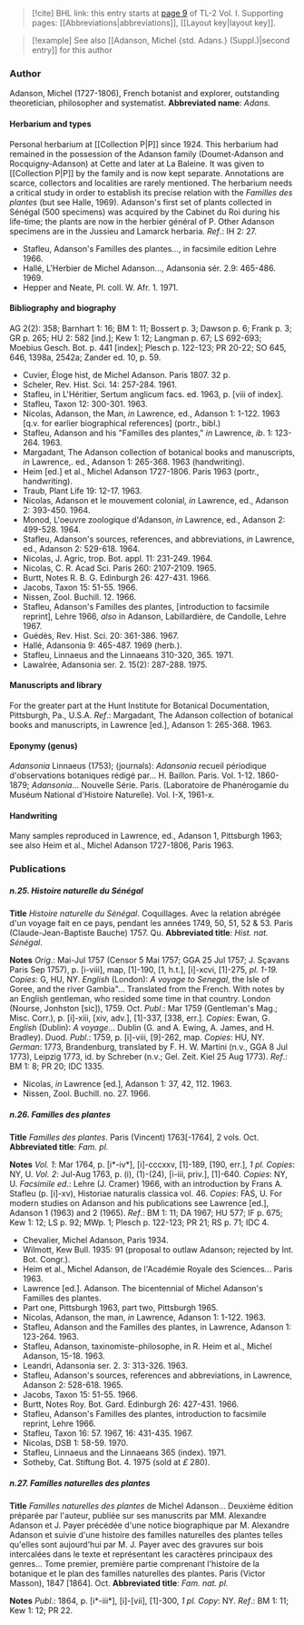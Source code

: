 > [!cite] BHL link: this entry starts at [page 9](https://www.biodiversitylibrary.org/page/33120102) of TL-2 Vol. I.
> Supporting pages: [[Abbreviations|abbreviations]], [[Layout key|layout key]].

> [!example] See also [[Adanson, Michel {std. Adans.} (Suppl.)|second entry]] for this author

### Author

Adanson, Michel (1727-1806), French botanist and explorer, outstanding theoretician, philosopher and systematist. 
**Abbreviated name**: *Adans.*

#### Herbarium and types

Personal herbarium at [[Collection P|P]] since 1924. This herbarium had remained in the possession of the Adanson family (Doumet-Adanson and Rocquigny-Adanson) at Cette and later at La Baleine. It was given to [[Collection P|P]] by the family and is now kept separate. Annotations are scarce, collectors and localities are rarely mentioned. The herbarium needs a critical study in order to establish its precise relation with the *Familles des plantes* (but see Halle, 1969). Adanson's first set of plants collected in Sénégal (500 specimens) was acquired by the Cabinet du Roi during his life-time; the plants are now in the herbier général of P. Other Adanson specimens are in the Jussieu and Lamarck herbaria.
*Ref*.: IH 2: 27.
- Stafleu, Adanson's Familles des plantes..., in facsimile edition Lehre 1966.
- Hallé, L'Herbier de Michel Adanson..., Adansonia sér. 2.9: 465-486. 1969.
- Hepper and Neate, Pl. coll. W. Afr. 1. 1971.

#### Bibliography and biography

AG 2(2): 358; Barnhart 1: 16; BM 1: 11; Bossert p. 3; Dawson p. 6; Frank p. 3; GR p. 265; HU 2: 582 \[ind.\]; Kew 1: 12; Langman p. 67; LS 692-693; Moebius Gesch. Bot. p. 441 \[index\]; Plesch p. 122-123; PR 20-22; SO 645, 646, 1398a, 2542a; Zander ed. 10, p. 59.
- Cuvier, Éloge hist, de Michel Adanson. Paris 1807. 32 p.
- Scheler, Rev. Hist. Sci. 14: 257-284. 1961.
- Stafleu, in L'Héritier, Sertum anglicum facs. ed. 1963, p. \[viii of index\].
- Stafleu, Taxon 12: 300-301. 1963.
- Nicolas, Adanson, the Man, *in* Lawrence, ed., Adanson 1: 1-122. 1963 \[q.v. for earlier biographical references\] (portr., bibl.)
- Stafleu, Adanson and his "Familles des plantes," *in* Lawrence, *ib*. 1: 123-264. 1963.
- Margadant, The Adanson collection of botanical books and manuscripts, *in* Lawrence,. ed., Adanson 1: 265-368. 1963 (handwriting).
- Heim \[ed.\] et al., Michel Adanson 1727-1806. Paris 1963 (portr., handwriting).
- Traub, Plant Life 19: 12-17. 1963.
- Nicolas, Adanson et le mouvement colonial, *in* Lawrence, ed., Adanson 2: 393-450. 1964.
- Monod, L'oeuvre zoologique d'Adanson, *in* Lawrence, ed., Adanson 2: 499-528. 1964.
- Stafleu, Adanson's sources, references, and abbreviations, *in* Lawrence, ed., Adanson 2: 529-618. 1964.
- Nicolas, J. Agric, trop. Bot. appl. 11: 231-249. 1964.
- Nicolas, C. R. Acad Sci. Paris 260: 2107-2109. 1965.
- Burtt, Notes R. B. G. Edinburgh 26: 427-431. 1966.
- Jacobs, Taxon 15: 51-55. 1966.
- Nissen, Zool. Buchill. 12. 1966.
- Stafleu, Adanson's Familles des plantes, \[introduction to facsimile reprint\], Lehre 1966, *also* in Adanson, Labillardière, de Candolle, Lehre 1967.
- Guédès, Rev. Hist. Sci. 20: 361-386. 1967.
- Hallé, Adansonia 9: 465-487. 1969 (herb.).
- Stafleu, Linnaeus and the Linnaeans 310-320, 365. 1971.
- Lawalrée, Adansonia ser. 2. 15(2): 287-288. 1975.

#### Manuscripts and library

For the greater part at the Hunt Institute for Botanical Documentation, Pittsburgh, Pa., U.S.A.
*Ref*.: Margadant, The Adanson collection of botanical books and manuscripts, in Lawrence \[ed.\], Adanson 1: 265-368. 1963.

#### Eponymy (genus)

*Adansonia* Linnaeus (1753); (journals): *Adansonia* recueil périodique d'observations botaniques rédigé par... H. Baillon. Paris. Vol. 1-12. 1860-1879; *Adansonia*... Nouvelle Série. Paris. (Laboratoire de Phanérogamie du Muséum National d'Histoire Naturelle). Vol. I-X, 1961-x.

#### Handwriting

Many samples reproduced in Lawrence, ed., Adanson 1, Pittsburgh 1963; see also Heim et al., Michel Adanson 1727-1806, Paris 1963.

### Publications

##### n.25. Histoire naturelle du Sénégal

**Title**
*Histoire naturelle du Sénégal*. Coquillages. Avec la relation abrégée d'un voyage fait en ce pays, pendant les années 1749, 50, 51, 52 & 53. Paris (Claude-Jean-Baptiste Bauche) 1757. Qu.
**Abbreviated title**: *Hist. nat. Sénégal*.

**Notes**
*Orig*.: Mai-Jul 1757 (Censor 5 Mai 1757; GGA 25 Jul 1757; J. Sçavans Paris Sep 1757), p. \[i-viii\], map, \[1\]-190, \[1, h.t.\], \[i\]-xcvi, \[1\]-275, *pl. 1-19. Copies*: G, HU, NY.
*English* (London): *A voyage to Senegal*, the Isle of Goree, and the river Gambia"... Translated from the French. With notes by an English gentleman, who resided some time in that country. London (Nourse, Jonhston \[sic\]), 1759. Oct. *Publ*.: Mar 1759 (Gentleman's Mag.; Misc. Corr.), p. \[i\]-xiii, \[xiv, adv.\], \[1\]-337, \[338, err.\]. *Copies*: Ewan, G.
*English* (Dublin): *A voyage*... Dublin (G. and A. Ewing, A. James, and H. Bradley). Duod. *Publ*.: 1759, p. \[i\]-viii, \[9\]-262, map. *Copies*: HU, NY.
*German*: 1773, Brandenburg, translated by F. H. W. Martini (n.v., GGA 8 Jul 1773), Leipzig 1773, id. by Schreber (n.v.; Gel. Zeit. Kiel 25 Aug 1773).
*Ref*.: BM 1: 8; PR 20; IDC 1335.
- Nicolas, *in* Lawrence \[ed.\], Adanson 1: 37, 42, 112. 1963.
- Nissen, Zool. Buchill. no. 27. 1966.

##### n.26. Familles des plantes

**Title**
*Familles des plantes*. Paris (Vincent) 1763\[-1764\], 2 vols. Oct.
**Abbreviated title**: *Fam. pl.*

**Notes**
*Vol. 1*: Mar 1764, p. \[i\*-iv\*\], \[i\]-cccxxv, \[1\]-189, \[190, err.\], *1 pl. Copies*: NY, U.
*Vol. 2*: Jul-Aug 1763, p. (i), (1)-(24), \[i-iii, priv.\], \[1\]-640. *Copies*: NY, U.
*Facsimile ed*.: Lehre (J. Cramer) 1966, with an introduction by Frans A. Stafleu (p. \[i\]-xv), Historiae naturalis classica vol. 46. *Copies*: FAS, U.
For modern studies on Adanson and his publications see Lawrence \[ed.\], Adanson 1 (1963) and 2 (1965).
*Ref*.: BM 1: 11; DA 1967; HU 577; IF p. 675; Kew 1: 12; LS p. 92; MWp. 1; Plesch p. 122-123; PR 21; RS p. 71; IDC 4.
- Chevalier, Michel Adanson, Paris 1934.
- Wilmott, Kew Bull. 1935: 91 (proposal to outlaw Adanson; rejected by Int. Bot. Congr.).
- Heim et al., Michel Adanson, de l'Académie Royale des Sciences... Paris 1963.
- Lawrence \[ed.\]. Adanson. The bicentennial of Michel Adanson's Familles des plantes.
- Part one, Pittsburgh 1963, part two, Pittsburgh 1965.
- Nicolas, Adanson, the man, *in* Lawrence, Adanson 1: 1-122. 1963.
- Stafleu, Adanson and the Familles des plantes, in Lawrence, Adanson 1: 123-264. 1963.
- Stafleu, Adanson, taxinomiste-philosophe, in R. Heim et al., Michel Adanson, 15-18. 1963.
- Leandri, Adansonia ser. 2. 3: 313-326. 1963.
- Stafleu, Adanson's sources, references and abbreviations, in Lawrence, Adanson 2: 528-618. 1965.
- Jacobs, Taxon 15: 51-55. 1966.
- Burtt, Notes Roy. Bot. Gard. Edinburgh 26: 427-431. 1966.
- Stafleu, Adanson's Familles des plantes, introduction to facsimile reprint, Lehre 1966.
- Stafleu, Taxon 16: 57. 1967, 16: 431-435. 1967.
- Nicolas, DSB 1: 58-59. 1970.
- Stafleu, Linnaeus and the Linnaeans 365 (index). 1971.
- Sotheby, Cat. Stiftung Bot. 4. 1975 (sold at *£* 280).

##### n.27. Familles naturelles des plantes

**Title**
*Familles naturelles des plantes* de Michel Adanson... Deuxième édition préparée par l'auteur, publiée sur ses manuscrits par MM. Alexandre Adanson et J. Payer précédée d'une notice biographique par M. Alexandre Adanson et suivie d'une histoire des familles naturelles des plantes telles qu'elles sont aujourd'hui par M. J. Payer avec des gravures sur bois intercalées dans le texte et représentant les caractères principaux des genres... Tome premier, première partie comprenant l'histoire de la botanique et le plan des familles naturelles des plantes. Paris (Victor Masson), 1847 \[1864\]. Oct.
**Abbreviated title**: *Fam. nat. pl.*

**Notes**
*Publ*.: 1864, p. \[i\*-iii\*\], \[i\]-\[vii\], \[1\]-300, *1 pl. Copy*: NY.
*Ref*.: BM 1: 11; Kew 1: 12; PR 22.

